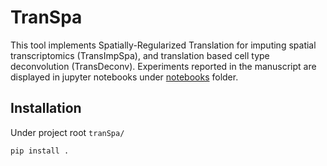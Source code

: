 # TranSpa
This tool implements Spatially-Regularized Translation for imputing spatial transcriptomics (TransImpSpa), and translation based cell type deconvolution (TransDeconv). Experiments reported in the manuscript are displayed in jupyter notebooks under [notebooks](https://github.com/qiaochen/tranSpa/tree/main/notebooks) folder.


## Installation
Under project root `tranSpa/`

```
pip install .
```





